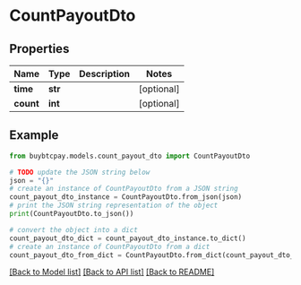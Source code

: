 # CountPayoutDto


## Properties

Name | Type | Description | Notes
------------ | ------------- | ------------- | -------------
**time** | **str** |  | [optional] 
**count** | **int** |  | [optional] 

## Example

```python
from buybtcpay.models.count_payout_dto import CountPayoutDto

# TODO update the JSON string below
json = "{}"
# create an instance of CountPayoutDto from a JSON string
count_payout_dto_instance = CountPayoutDto.from_json(json)
# print the JSON string representation of the object
print(CountPayoutDto.to_json())

# convert the object into a dict
count_payout_dto_dict = count_payout_dto_instance.to_dict()
# create an instance of CountPayoutDto from a dict
count_payout_dto_from_dict = CountPayoutDto.from_dict(count_payout_dto_dict)
```
[[Back to Model list]](../README.md#documentation-for-models) [[Back to API list]](../README.md#documentation-for-api-endpoints) [[Back to README]](../README.md)


